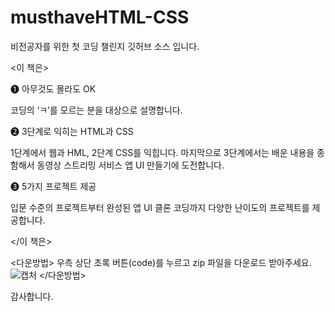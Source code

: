 # musthaveHTML-CSS
비전공자를 위한 첫 코딩 챌린지 깃허브 소스 입니다. 

<이 책은>

❶ 아무것도 몰라도 OK

코딩의 ‘ㅋ’를 모르는 분을 대상으로 설명합니다. 

❷ 3단계로 익히는 HTML과 CSS

1단계에서 웹과 HML, 2단계 CSS를 익힙니다. 마지막으로 3단계에서는 배운 내용을 종함해서 동영상 스트리밍 서비스 앱 UI 만들기에 도전합니다.

❸ 5가지 프로젝트 제공 

입문 수준의 프로젝트부터 완성된 앱 UI 클론 코딩까지 다양한 난이도의 프로젝트를 제공합니다.

</이 책은>



<다운방법>
우측 상단 초록 버튼(code)를 누르고 zip 파일을 다운로드 받아주세요.
![캡처](https://user-images.githubusercontent.com/61550839/112667723-f74f1a00-8ea0-11eb-9a40-7b099d703cd4.JPG)
</다운방법>

감사합니다.
